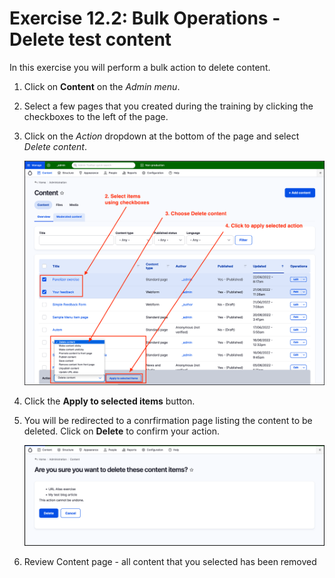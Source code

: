 # Exercise 12.2: Bulk Operations - Delete test content

In this exercise you will perform a bulk action to delete content.

1. Click on **Content** on the _Admin menu_.
2. Select a few pages that you created during the training by clicking the checkboxes to the left of the page.
3. Click on the _Action_ dropdown at the bottom of the page and select _Delete content_.

    ![Image of selct files for Bulk delete](../.gitbook/assets/Ex-12-3-Bulk-Delete-1.png)

4. Click the **Apply to selected items** button.
5. You will be redirected to a conrfirmation page listing the content to be deleted. Click on **Delete** to confirm your action.

    ![Image of confirm delete message](../.gitbook/assets/Ex-12-3-Bulk-Delete-2.png)

6. Review Content page - all content that you selected has been removed
